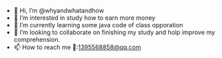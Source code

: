 - 👋 Hi, I’m @whyandwhatandhow
- 👀 I’m interested in study how to earn more money
- 🌱 I’m currently learning some java code of class opporation
- 💞️ I’m looking to collaborate on finishing my study and holp improve my comprehension.
- 📫 How to reach me 📧:1395568858@qq.com
<!---
whyandwhatandhow/whyandwhatandhow is a ✨ special ✨ repository because its `README.md` (this file) appears on your GitHub profile.
You can click the Preview link to take a look at your changes.
--->
